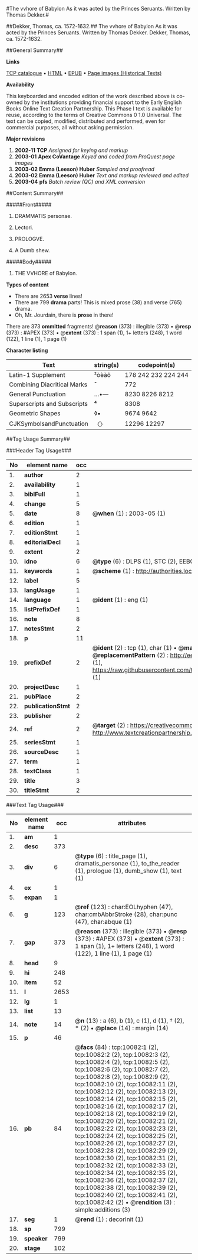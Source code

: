 #The vvhore of Babylon As it was acted by the Princes Seruants. Written by Thomas Dekker.#

##Dekker, Thomas, ca. 1572-1632.##
The vvhore of Babylon As it was acted by the Princes Seruants. Written by Thomas Dekker.
Dekker, Thomas, ca. 1572-1632.

##General Summary##

**Links**

[TCP catalogue](http://www.ota.ox.ac.uk/tcp/)  • 
[HTML](http://tei.it.ox.ac.uk/tcp/Texts-HTML/free/A20/A20092.html)  • 
[EPUB](http://tei.it.ox.ac.uk/tcp/Texts-EPUB/free/A20/A20092.epub) • 
[Page images (Historical Texts)](https://data.historicaltexts.jisc.ac.uk/view?pubId=eebo-99845195e&pageId=eebo-99845195e-10082-1)

**Availability**

This keyboarded and encoded edition of the
	       work described above is co-owned by the institutions
	       providing financial support to the Early English Books
	       Online Text Creation Partnership. This Phase I text is
	       available for reuse, according to the terms of Creative
	       Commons 0 1.0 Universal. The text can be copied,
	       modified, distributed and performed, even for
	       commercial purposes, all without asking permission.

**Major revisions**

1. __2002-11__ __TCP__ *Assigned for keying and markup*
1. __2003-01__ __Apex CoVantage__ *Keyed and coded from ProQuest page images*
1. __2003-02__ __Emma (Leeson) Huber__ *Sampled and proofread*
1. __2003-02__ __Emma (Leeson) Huber__ *Text and markup reviewed and edited*
1. __2003-04__ __pfs__ *Batch review (QC) and XML conversion*

##Content Summary##

#####Front#####

1. DRAMMATIS personae.

1. Lectori.

1. PROLOGVE.

1. A Dumb shew.

#####Body#####

1. THE VVHORE of Babylon.

**Types of content**

  * There are 2653 **verse** lines!
  * There are 799 **drama** parts! This is mixed prose (38) and verse (765) drama.
  * Oh, Mr. Jourdain, there is **prose** in there!

There are 373 **ommitted** fragments! 
 @__reason__ (373) : illegible (373)  •  @__resp__ (373) : #APEX (373)  •  @__extent__ (373) : 1 span (1), 1+ letters (248), 1 word (122), 1 line (1), 1 page (1)

**Character listing**


|Text|string(s)|codepoint(s)|
|---|---|---|
|Latin-1 Supplement|²òèàô|178 242 232 224 244|
|Combining             Diacritical Marks|̄|772|
|General Punctuation|…•—|8230 8226 8212|
|Superscripts             and Subscripts|⁴|8308|
|Geometric Shapes|◊▪|9674 9642|
|CJKSymbolsandPunctuation|〈〉|12296 12297|

##Tag Usage Summary##

###Header Tag Usage###

|No|element name|occ|attributes|
|---|---|---|---|
|1.|__author__|2||
|2.|__availability__|1||
|3.|__biblFull__|1||
|4.|__change__|5||
|5.|__date__|8| @__when__ (1) : 2003-05 (1)|
|6.|__edition__|1||
|7.|__editionStmt__|1||
|8.|__editorialDecl__|1||
|9.|__extent__|2||
|10.|__idno__|6| @__type__ (6) : DLPS (1), STC (2), EEBO-CITATION (1), PROQUEST (1), VID (1)|
|11.|__keywords__|1| @__scheme__ (1) : http://authorities.loc.gov/ (1)|
|12.|__label__|5||
|13.|__langUsage__|1||
|14.|__language__|1| @__ident__ (1) : eng (1)|
|15.|__listPrefixDef__|1||
|16.|__note__|8||
|17.|__notesStmt__|2||
|18.|__p__|11||
|19.|__prefixDef__|2| @__ident__ (2) : tcp (1), char (1)  •  @__matchPattern__ (2) : ([0-9\-]+):([0-9IVX]+) (1), (.+) (1)  •  @__replacementPattern__ (2) : http://eebo.chadwyck.com/downloadtiff?vid=$1&page=$2 (1), https://raw.githubusercontent.com/textcreationpartnership/Texts/master/tcpchars.xml#$1 (1)|
|20.|__projectDesc__|1||
|21.|__pubPlace__|2||
|22.|__publicationStmt__|2||
|23.|__publisher__|2||
|24.|__ref__|2| @__target__ (2) : https://creativecommons.org/publicdomain/zero/1.0/ (1), http://www.textcreationpartnership.org/docs/. (1)|
|25.|__seriesStmt__|1||
|26.|__sourceDesc__|1||
|27.|__term__|1||
|28.|__textClass__|1||
|29.|__title__|3||
|30.|__titleStmt__|2||


###Text Tag Usage###

|No|element name|occ|attributes|
|---|---|---|---|
|1.|__am__|1||
|2.|__desc__|373||
|3.|__div__|6| @__type__ (6) : title_page (1), dramatis_personae (1), to_the_reader (1), prologue (1), dumb_show (1), text (1)|
|4.|__ex__|1||
|5.|__expan__|1||
|6.|__g__|123| @__ref__ (123) : char:EOLhyphen (47), char:cmbAbbrStroke (28), char:punc (47), char:abque (1)|
|7.|__gap__|373| @__reason__ (373) : illegible (373)  •  @__resp__ (373) : #APEX (373)  •  @__extent__ (373) : 1 span (1), 1+ letters (248), 1 word (122), 1 line (1), 1 page (1)|
|8.|__head__|9||
|9.|__hi__|248||
|10.|__item__|52||
|11.|__l__|2653||
|12.|__lg__|1||
|13.|__list__|13||
|14.|__note__|14| @__n__ (13) : a (6), b (1), c (1), d (1), † (2), * (2)  •  @__place__ (14) : margin (14)|
|15.|__p__|46||
|16.|__pb__|84| @__facs__ (84) : tcp:10082:1 (2), tcp:10082:2 (2), tcp:10082:3 (2), tcp:10082:4 (2), tcp:10082:5 (2), tcp:10082:6 (2), tcp:10082:7 (2), tcp:10082:8 (2), tcp:10082:9 (2), tcp:10082:10 (2), tcp:10082:11 (2), tcp:10082:12 (2), tcp:10082:13 (2), tcp:10082:14 (2), tcp:10082:15 (2), tcp:10082:16 (2), tcp:10082:17 (2), tcp:10082:18 (2), tcp:10082:19 (2), tcp:10082:20 (2), tcp:10082:21 (2), tcp:10082:22 (2), tcp:10082:23 (2), tcp:10082:24 (2), tcp:10082:25 (2), tcp:10082:26 (2), tcp:10082:27 (2), tcp:10082:28 (2), tcp:10082:29 (2), tcp:10082:30 (2), tcp:10082:31 (2), tcp:10082:32 (2), tcp:10082:33 (2), tcp:10082:34 (2), tcp:10082:35 (2), tcp:10082:36 (2), tcp:10082:37 (2), tcp:10082:38 (2), tcp:10082:39 (2), tcp:10082:40 (2), tcp:10082:41 (2), tcp:10082:42 (2)  •  @__rendition__ (3) : simple:additions (3)|
|17.|__seg__|1| @__rend__ (1) : decorInit (1)|
|18.|__sp__|799||
|19.|__speaker__|799||
|20.|__stage__|102||
